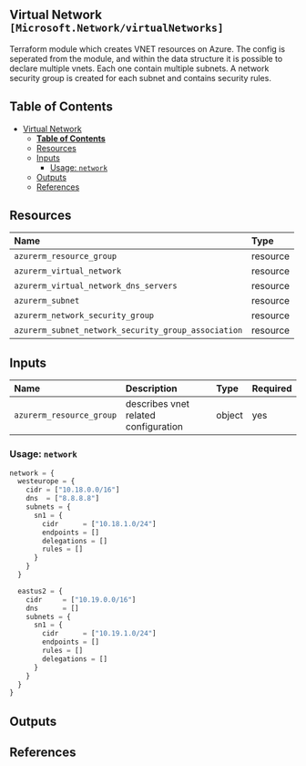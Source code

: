 ## Virtual Network `[Microsoft.Network/virtualNetworks]`

Terraform module which creates VNET resources on Azure. The config is seperated from the module, and within the data structure it is possible to declare multiple vnets. Each one contain multiple subnets. A network security group is created for each subnet and contains security rules.

## Table of Contents

- [Virtual Network](#virtual-network)
  - [**Table of Contents**](#table-of-contents)
  - [Resources](#resources)
  - [Inputs](#inputs)
    - [Usage: `network`](#inputs-usage-network)
  - [Outputs](#outputs)
  - [References](#references)

## Resources

| Name | Type |
| :-- | :-- |
| `azurerm_resource_group` | resource |
| `azurerm_virtual_network` | resource |
| `azurerm_virtual_network_dns_servers` | resource |
| `azurerm_subnet` | resource |
| `azurerm_network_security_group` | resource |
| `azurerm_subnet_network_security_group_association` | resource |

## Inputs

| Name | Description | Type | Required |
| :-- | :-- | :-- | :-- |
| `azurerm_resource_group` | describes vnet related configuration | object | yes |

### Usage: `network`

```terraform
network = {
  westeurope = {
    cidr = ["10.18.0.0/16"]
    dns  = ["8.8.8.8"]
    subnets = {
      sn1 = {
        cidr      = ["10.18.1.0/24"]
        endpoints = []
        delegations = []
        rules = []
      }
    }
  }

  eastus2 = {
    cidr     = ["10.19.0.0/16"]
    dns      = []
    subnets = {
      sn1 = {
        cidr      = ["10.19.1.0/24"]
        endpoints = []
        rules = []
        delegations = []
      }
    }
  }
}
```

## Outputs

## References